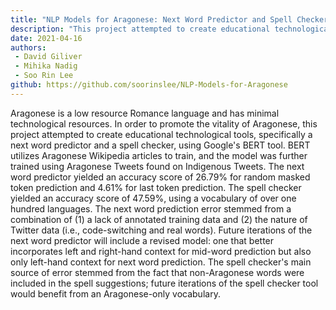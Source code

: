 ```yaml
---
title: "NLP Models for Aragonese: Next Word Predictor and Spell Checker"
description: "This project attempted to create educational technological tools, specifically a next word predictor and a spell checker, using Google's BERT tool."
date: 2021-04-16 
authors: 
 - David Giliver
 - Mihika Nadig
 - Soo Rin Lee
github: https://github.com/soorinslee/NLP-Models-for-Aragonese 
---
```


Aragonese is a low resource Romance language and has minimal technological resources. In order to promote the vitality of Aragonese, this project attempted to create educational technological tools, specifically a next word predictor and a spell checker, using Google's BERT tool. BERT utilizes Aragonese Wikipedia articles to train, and the model was further trained using Aragonese Tweets found on Indigenous Tweets. The next word predictor yielded an accuracy score of 26.79% for random masked token prediction and 4.61% for last token prediction. The spell checker yielded an accuracy score of 47.59%, using a vocabulary of over one hundred languages. The next word prediction error stemmed from a combination of (1) a lack of annotated training data and (2) the nature of Twitter data (i.e., code-switching and real words). Future iterations of the next word predictor will include a revised model: one that better incorporates left and right-hand context for mid-word prediction but also only left-hand context for next word prediction. The spell checker's main source of error stemmed from the fact that non-Aragonese words were included in the spell suggestions; future iterations of the spell checker tool would benefit from an Aragonese-only vocabulary.